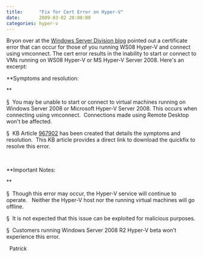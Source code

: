 ```yaml
---
title:      "Fix for Cert Error on Hyper-V"
date:       2009-03-02 20:08:00
categories: hyper-v
---
```

Bryon over at the [Windows Server Division blog](http://blogs.technet.com/windowsserver/ "Windows Server Div blog") pointed out a certificate error that can occur for those of you running WS08 Hyper-V and connect using vmconnect. The cert error results in the inability to start or connect to VMs running on WS08 Hyper-V or MS Hyper-V Server 2008. Here's an excerpt: 

**Symptoms and resolution:

**

§  You may be unable to start or connect to virtual machines running on Windows Server 2008 or Microsoft Hyper-V Server 2008. This occurs when connecting using vmconnect.  Connections made using Remote Desktop won't be affected.

§  KB Article [967902](http://support.microsoft.com/default.aspx?scid=kb;EN-US;967902) has been created that details the symptoms and resolution.  This KB article provides a direct link to download the quickfix to resolve this error.

 

**Important Notes:

**

§  Though this error may occur, the Hyper-V service will continue to operate.   Neither the Hyper-V host nor the running virtual machines will go offline.

§  It is not expected that this issue can be exploited for malicious purposes.

§  Customers running Windows Server 2008 R2 Hyper-V beta won’t experience this error.

  Patrick
